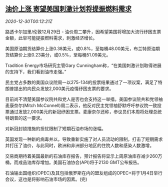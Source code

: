 <!--1609287797000-->
[油价上涨 寄望美国刺激计划将提振燃料需求](https://cn.reuters.com/article/oil-close-1229-tues-idCNKBS29400I)
------

<div><i>2020-12-30T00:12:21Z</i></div><p>路透卡尔加里/伦敦12月29日 - 油价周二攀升，因希望美国将增加大流行纾困支票金额，此举可能提振燃料需求，刺激经济增长。</p><p>美国原油期货结算价上涨0.38美元，或0.8%，至每桶48.00美元，布兰特原油期货结算价上涨0.23美分，或0.5%，至每桶51.09美元。</p><p>Tradition Energy市场研究主管Gary Cunningham称，“在美国刺激计划取得进展的支持下，我们看到油市走强。”</p><p>民主党占多数的美国众议院周一以275-134的投票结果通过了一项议案，满足了特朗普提出的向民众发放2,000美元疫情纾困支票的要求。</p><p>目前尚不清楚美国参议院共和党人是否也会支持这一举措。美国参议院共和党领袖麦康奈尔(Mitch McConnell)周二表示，他反对民主党领袖舒默呼吁参议院一致投票通过发放2,000美元的新冠纾困支票。麦康奈尔还称，参议员们本周将处理总统特朗普的这一要求。</p><p>对新冠封锁措施的担忧限制了短期石油市场的涨幅。</p><p>英国发现一种新的病毒并以，导致重新实施了对人员流动的限制，打击了短期需求并打压了油价，与此同时，欧洲和非洲部分地区的住院人数和感染人数激增。</p><p>交易商期待着美国最新的石油库存报告，预计报告将显示上周原油库存减少260万桶，而成品油库存增加。美国石油协会(API)将于2130 GMT公布报告。</p><p>石油输出国组织(OPEC)及其包括俄罗斯在内的盟友组成的OPEC+将于1月4日举行会议，这也是将影响石油市场的因素。(完)</p>

